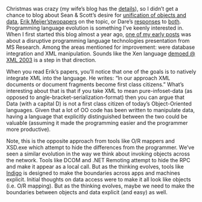 Christmas was crazy (my wife’s blog has the
[details](http://techiewife.com/PermaLink.aspx?guid=530a1a12-1c0f-4824-aff9-09b74ccf222d)),
so I didn’t get a chance to blog about Sean & Scott’s desire for
[unification of objects and
data](http://radio.weblogs.com/0117167/2003/12/31.html#a538), [Erik
Meijer’s](http://www.research.microsoft.com/~emeijer/)[two](http://www.cl.cam.ac.uk/~gmb/Papers/vanilla-xml2003.html#S1)[papers](http://www.research.microsoft.com/~emeijer/Papers/XS.pdf)
on the topic, or Dare’s
[responses](http://www.25hoursaday.com/weblog/PermaLink.aspx?guid=6523c363-1572-46bd-8ded-abf206c06569)
to
[both](http://www.25hoursaday.com/weblog/PermaLink.aspx?guid=755443c2-19a6-4b45-8e18-879565e74759).
Programming language evolution is something I’ve keenly interested in.
When I first started this blog almost a year ago, [one of my early
posts](http://devhawk.net/2003/01/17/disruptive-programming-language-technologies/)
was about a disruptive programming language technologies presentation
from MS Research. Among the areas mentioned for improvement: were
database integration and XML manipulation. Sounds like the Xen language
[demoed @ XML
2003](http://www.xmlconference.org/xmlusa/2003/friday.asp#7) is a step
in that direction.

When you read Erik’s papers, you’ll notice that one of the goals is to
natively integrate XML into the language. He writes: “In our approach
XML documents or document fragments become first class citizens.” What’s
interesting about that is that if you take XML to mean pure-infoset-data
(as opposed to angle-bracket-serialization-format) then you can argue
that Data (with a capital D) is not a first class citizen of today’s
Object-Oriented languages. Given that a lot of OO code has been written
to manipulate data, having a language that explicitly distinguished
between the two could be valuable (assuming it made the programming
easier and the programmer more productive).

Note, this is the opposite approach from tools like O/R mappers and
XSD.exe which attempt to hide the differences from the programmer. We’ve
seen a similar evolution in the way we think about invoking objects
across the network. Tools like DCOM and .NET Remoting attempt to hide
the RPC and make it appear as a local call. But as the thinking evolves,
tools like
[Indigo](http://msdn.microsoft.com/msdnmag/issues/04/01/Indigo/default.aspx)
is designed to make the boundaries across apps and machines explicit.
Initial thoughts on data access were to make it all look like objects
(i.e. O/R mapping). But as the thinking evolves, maybe we need to make
the boundaries between objects and data explicit (and easy) as well.
